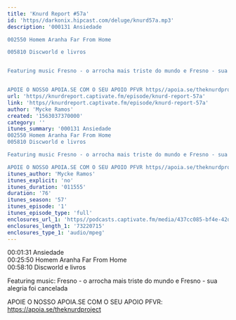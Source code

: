 ```yaml
---
title: 'Knurd Report #57a'
id: 'https//darkonix.hipcast.com/deluge/knurd57a.mp3'
description: '000131 Ansiedade

002550 Homem Aranha Far From Home

005810 Discworld e livros


Featuring music Fresno - o arrocha mais triste do mundo e Fresno - sua alegria foi cancelada


APOIE O NOSSO APOIA.SE COM O SEU APOIO PFVR https//apoia.se/theknurdproject'
url: 'https//knurdreport.captivate.fm/episode/knurd-report-57a'
link: 'https//knurdreport.captivate.fm/episode/knurd-report-57a'
author: 'Mycke Ramos'
created: '1563037370000'
category: ''
itunes_summary: '000131 Ansiedade
002550 Homem Aranha Far From Home
005810 Discworld e livros

Featuring music Fresno - o arrocha mais triste do mundo e Fresno - sua alegria foi cancelada

APOIE O NOSSO APOIA.SE COM O SEU APOIO PFVR https//apoia.se/theknurdproject'
itunes_author: 'Mycke Ramos'
itunes_explicit: 'no'
itunes_duration: '011555'
duration: '76'
itunes_season: '57'
itunes_episode: '1'
itunes_episode_type: 'full'
enclosures_url_1: 'https//podcasts.captivate.fm/media/437cc085-bf4e-42db-ae97-d677223a66d2/knurd57a_tc.mp3'
enclosures_length_1: '73220715'
enclosures_type_1: 'audio/mpeg'
---
```

00:01:31 Ansiedade  
00:25:50 Homem Aranha Far From Home  
00:58:10 Discworld e livros

Featuring music: Fresno - o arrocha mais triste do mundo e Fresno - sua alegria foi cancelada

APOIE O NOSSO APOIA.SE COM O SEU APOIO PFVR: https://apoia.se/theknurdproject